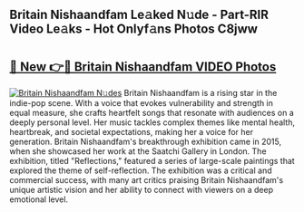 ## Britain Nishaandfam Le𝚊ked N𝚞de - Part-RIR Video Le𝚊ks - Hot Onlyf𝚊ns Photos C8jww

# <h2><a href="http://ab87974.deff.icu/?id=Britain+Nishaandfam">🔗 New 👉🔴 Britain Nishaandfam VIDEO Photos</a></h2>

[![Britain Nishaandfam N𝚞des](https://i.imgur.com/rIISA9y.gif)](http://ab87974.deff.icu/?id=Britain+Nishaandfam)
Britain Nishaandfam is a rising star in the indie-pop scene. With a voice that evokes vulnerability and strength in equal measure, she crafts heartfelt songs that resonate with audiences on a deeply personal level. Her music tackles complex themes like mental health, heartbreak, and societal expectations, making her a voice for her generation. Britain Nishaandfam's breakthrough exhibition came in 2015, when she showcased her work at the Saatchi Gallery in London. The exhibition, titled "Reflections," featured a series of large-scale paintings that explored the theme of self-reflection. The exhibition was a critical and commercial success, with many art critics praising Britain Nishaandfam's unique artistic vision and her ability to connect with viewers on a deep emotional level.
